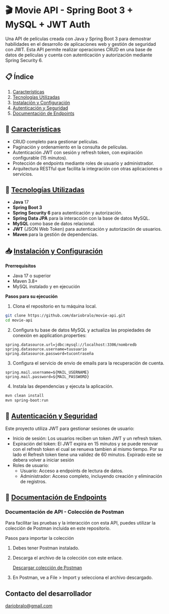 # 🎬 Movie API - Spring Boot 3 + MySQL + JWT Auth
Una API de películas creada con Java y Spring Boot 3 para demostrar habilidades en el desarrollo de aplicaciones web y 
gestión de seguridad con JWT. Esta API permite realizar operaciones CRUD en una base de datos de películas y cuenta con 
autenticación y autorización mediante Spring Security 6.

## 📋 Índice  

1. [Características](#-características)
2. [Tecnologías Utilizadas](#-tecnologías-utilizadas)
3. [Instalación y Configuración](#-instalación-y-configuración)
4. [Autenticación y Seguridad](#-autenticación-y-seguridad)
5. [Documentación de Endpoints](#-documentación-de-endpoints)
  
## 📜 [Características](#-características)
* CRUD completo para gestionar películas.  
* Paginación y ordenamiento en la consulta de películas.  
* Autenticación JWT con sesión y refresh token, con expiración configurable (15 minutos).  
* Protección de endpoints mediante roles de usuario y administrador.  
* Arquitectura RESTful que facilita la integración con otras aplicaciones o servicios.  

## 🚀 [Tecnologías Utilizadas](#-tecnologías-utilizadas)
* **Java** 17  
* **Spring Boot 3**  
* **Spring Security 6** para autenticación y autorización.  
* **Spring Data JPA** para la interacción con la base de datos MySQL.  
* **MySQL** como base de datos relacional.  
* **JWT** (JSON Web Token) para autenticación y autorización de usuarios.  
* **Maven** para la gestión de dependencias.  

## 📥 [Instalación y Configuración](#-instalación-y-configuración)
**Prerrequisitos**
* Java 17 o superior  
* Maven 3.8+  
* MySQL instalado y en ejecución

**Pasos para su ejecución**
1. Clona el repositorio en tu máquina local.
```bash
git clone https://github.com/dariobralo/movie-api.git
cd movie-api
```  
2. Configura tu base de datos MySQL y actualiza las propiedades de conexión en
   application.properties:
```properties
spring.datasource.url=jdbc:mysql://localhost:3306/nombredb
spring.datasource.username=tuusuario
spring.datasource.password=tucontraseña
```
  
3. Configura el servicio de envio de emails para la recuperación de cuenta.
```properties
spring.mail.username=${MAIL_USERNAME}
spring.mail.password=${MAIL_PASSWORD}
```
4. Instala las dependencias y ejecuta la aplicación.
```bash
mvn clean install
mvn spring-boot:run

```
  
## 🔑 [Autenticación y Seguridad](#-autenticación-y-seguridad)
Este proyecto utiliza JWT para gestionar sesiones de usuario:

* Inicio de sesión: Los usuarios reciben un token JWT y un refresh token.
* Expiración del token: El JWT expira en 15 minutos y se puede renovar con el refresh token
  el cual se renueva tambien al mismo tiempo.
  Por su lado el Refresh token tiene una validez de 60 minutos. Expirado este se debera volver
  a iniciar sesión
* Roles de usuario:
  * Usuario: Acceso a endpoints de lectura de datos.
  * Administrador: Acceso completo, incluyendo creación y eliminación de registros.

## 📖 [Documentación de Endpoints](#-documentación-de-endpoints)
### Documentación de API - Colección de Postman
Para facilitar las pruebas y la interacción con esta API, puedes utilizar la colección de Postman incluida en este repositorio.

Pasos para importar la colección
1. Debes tener Postman instalado.
2. Descarga el archivo de la colección con este enlace.

     [Descargar colección de Postman](https://github.com/dariobralo/movie-api/raw/main/postman/Movie%20API.postman_collection.json)

3. En Postman, ve a File > Import y selecciona el archivo descargado.
  
  
## Contacto del desarrollador

dariobralo@gmail.com






